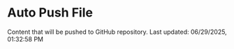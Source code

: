 # Auto Push File

Content that will be pushed to GitHub repository.
Last updated: 06/29/2025, 01:32:58 PM
